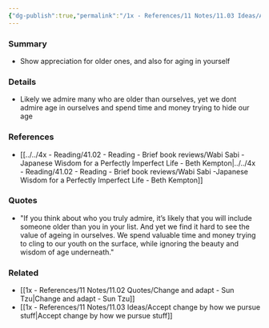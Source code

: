 ```yaml
---
{"dg-publish":true,"permalink":"/1x - References/11 Notes/11.03 Ideas/Appreciate older ones/","title":"Appreciate older ones","noteIcon":"","created":"2022-11-08T18:10:13.000+03:00","updated":"2024-02-14T20:18:36.089+03:00"}
---
```



### Summary
- Show appreciation for older ones, and also for aging in yourself

### Details
- Likely we admire many who are older than ourselves, yet we dont admire age in ourselves and spend time and money trying to hide our age

### References
- [[../../4x - Reading/41.02 - Reading - Brief book reviews/Wabi Sabi -Japanese Wisdom for a Perfectly Imperfect Life - Beth Kempton\|../../4x - Reading/41.02 - Reading - Brief book reviews/Wabi Sabi -Japanese Wisdom for a Perfectly Imperfect Life - Beth Kempton]]

### Quotes
- "If you think about who you truly admire, it’s likely that you will include someone older than you in your list. And yet we find it hard to see the value of ageing in ourselves. We spend valuable time and money trying to cling to our youth on the surface, while ignoring the beauty and wisdom of age underneath."

### Related
- [[1x - References/11 Notes/11.02 Quotes/Change and adapt - Sun Tzu\|Change and adapt - Sun Tzu]]
- [[1x - References/11 Notes/11.03 Ideas/Accept change by how we pursue stuff\|Accept change by how we pursue stuff]]